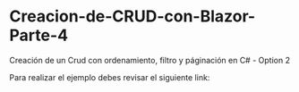 # Creacion-de-CRUD-con-Blazor-Parte-4
Creación de un Crud con ordenamiento, filtro y páginación en C# - Option 2

Para realizar el ejemplo debes revisar el siguiente link:


